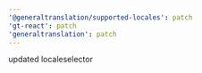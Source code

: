 ```yaml
---
'@generaltranslation/supported-locales': patch
'gt-react': patch
'generaltranslation': patch
---
```


updated localeselector
